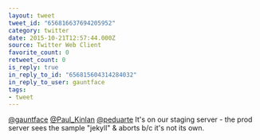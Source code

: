 ```yaml
---
layout: tweet
tweet_id: "656816637694205952"
category: twitter
date: 2015-10-21T12:57:44.000Z
source: Twitter Web Client
favorite_count: 0
retweet_count: 0
is_reply: true
in_reply_to_id: "656815604314284032"
in_reply_to_user: gauntface
tags:
- tweet
---
```


[@gauntface](https://twitter.com/@gauntface) [@Paul_Kinlan](https://twitter.com/@Paul_Kinlan) [@peduarte](https://twitter.com/@peduarte) It's on our staging server - the prod server sees the sample "jekyll" &amp; aborts b/c it's not its own.
